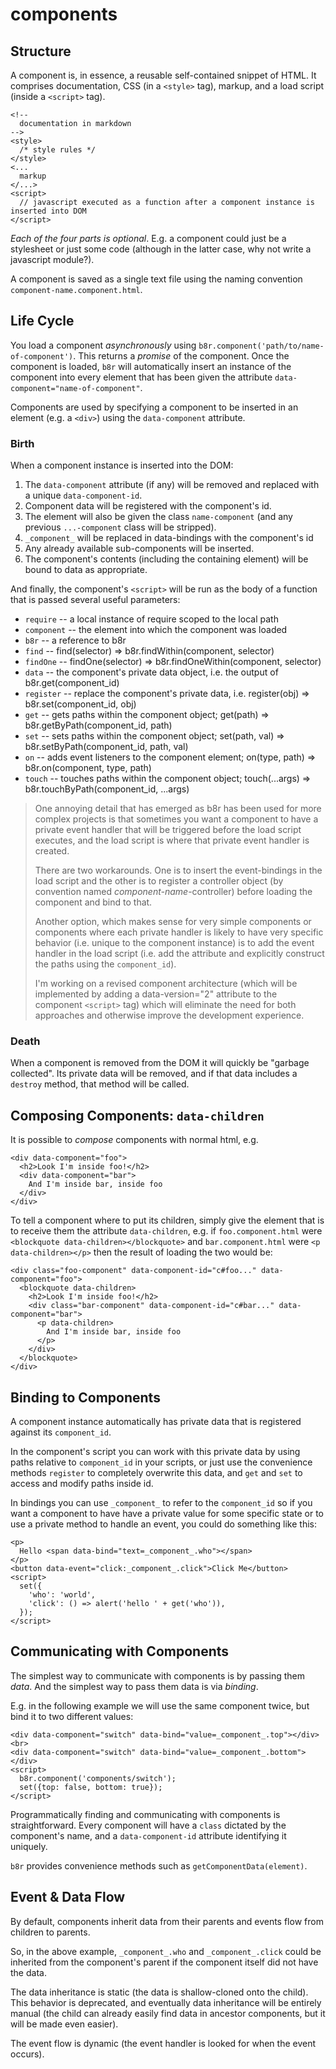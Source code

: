 # components

## Structure

A component is, in essence, a reusable self-contained snippet of HTML. It comprises
documentation, CSS (in a `<style>` tag), markup, and a load script (inside a `<script>` tag).

```
<!--
  documentation in markdown
-->
<style>
  /* style rules */
</style>
<...
  markup
</...>
<script>
  // javascript executed as a function after a component instance is inserted into DOM
</script>
```

*Each of the four parts is optional*. E.g. a component could just be a stylesheet or just some code (although
in the latter case, why not write a javascript module?).

A component is saved as a single text file using the naming convention `component-name.component.html`.

## Life Cycle

You load a component *asynchronously* using `b8r.component('path/to/name-of-component')`. This returns a
*promise* of the component. Once the component is loaded, `b8r` will automatically
insert an instance of the component into every element that has been given the attribute
`data-component="name-of-component"`.

Components are used by specifying a component to be inserted in an element (e.g. a `<div>`)
using the `data-component` attribute.

### Birth

When a component instance is inserted into the DOM:

1. The `data-component` attribute (if any) will be removed and replaced with a unique `data-component-id`.
2. Component data will be registered with the component's id.
3. The element will also be given the class `name-component` (and any previous `...-component` class will be stripped).
4. `_component_` will be replaced in data-bindings with the component's id
4. Any already available sub-components will be inserted.
6. The component's contents (including the containing element) will be bound to data as appropriate.

And finally, the component's `<script>` will be run as the body of a function that is passed several useful parameters:

* `require` -- a local instance of require scoped to the local path
* `component` -- the element into which the component was loaded
* `b8r` -- a reference to b8r
* `find` -- find(selector) => b8r.findWithin(component, selector)
* `findOne` -- findOne(selector) => b8r.findOneWithin(component, selector)
* `data` -- the component's private data object, i.e. the output of b8r.get(component_id)
* `register` -- replace the component's private data, i.e. register(obj) => b8r.set(component_id, obj)
* `get` -- gets paths within the component object; get(path) => b8r.getByPath(component_id, path)
* `set` -- sets paths within the component object; set(path, val) => b8r.setByPath(component_id, path, val)
* `on` -- adds event listeners to the component element; on(type, path) => b8r.on(component, type, path)
* `touch` -- touches paths within the component object; touch(...args) => b8r.touchByPath(component_id, ...args)

> One annoying detail that has emerged as b8r has been used for more complex projects is that sometimes
> you want a component to have a private event handler that will be triggered before the load script
> executes, and the load script is where that private event handler is created.
>
> There are two workarounds. One is to insert the event-bindings in the load script and the other is to
> register a controller object (by convention named *component-name*-controller) before loading the 
> component and bind to that.
>
> Another option, which makes sense for very simple components or components where each private handler
> is likely to have very specific behavior (i.e. unique to the component instance) is to add the
> event handler in the load script (i.e. add the attribute and explicitly construct the paths using
> the `component_id`).
>
> I'm working on a revised component architecture (which will be implemented by adding a data-version="2"
> attribute to the component `<script>` tag) which will eliminate the need for both approaches and
> otherwise improve the development experience.

### Death

When a component is removed from the DOM it will quickly be "garbage collected". Its private data will be
removed, and if that data includes a `destroy` method, that method will be called.

## Composing Components: `data-children`

It is possible to *compose* components with normal html, e.g.

```
<div data-component="foo">
  <h2>Look I'm inside foo!</h2>
  <div data-component="bar">
    And I'm inside bar, inside foo
  </div>
</div>
```

To tell a component where to put its children, simply give the element that is to receive them
the attribute `data-children`, e.g. if `foo.component.html` were `<blockquote data-children></blockquote>` and 
`bar.component.html` were `<p data-children></p>` then the result of loading the two would be:

```
<div class="foo-component" data-component-id="c#foo..." data-component="foo">
  <blockquote data-children>
    <h2>Look I'm inside foo!</h2>
    <div class="bar-component" data-component-id="c#bar..." data-component="bar">
      <p data-children>
        And I'm inside bar, inside foo
      </p>
    </div>
  </blockquote>
</div>
```

## Binding to Components

A component instance automatically has private data that is registered against its `component_id`. 

In the component's script you can work with this private data by using paths relative to `component_id` 
in your scripts, or just use the convenience methods `register` to completely overwrite this data, and 
`get` and `set` to access and modify paths inside id.

In bindings you can use `_component_` to refer to the `component_id` so if you want a component to
have have a private value for some specific state or to use a private method to handle an event,
you could do something like this:

```
<p>
  Hello <span data-bind="text=_component_.who"></span>
</p>
<button data-event="click:_component_.click">Click Me</button>
<script>
  set({
    'who': 'world',
    'click': () => alert('hello ' + get('who')),
  });
</script>
```

## Communicating with Components

The simplest way to communicate with components is by passing them *data*. And
the simplest way to pass them data is via *binding*.

E.g. in the following example we will use the same component twice, but bind it
to two different values:

```
<div data-component="switch" data-bind="value=_component_.top"></div><br>
<div data-component="switch" data-bind="value=_component_.bottom"></div>
<script>
  b8r.component('components/switch');
  set({top: false, bottom: true});
</script>
```

Programmatically finding and communicating with components is straightforward. Every component will
have a `class` dictated by the component's name, and a `data-component-id` attribute identifying
it uniquely.

`b8r` provides convenience methods such as `getComponentData(element)`.

## Event & Data Flow

By default, components inherit data from their parents and events flow from children to parents.

So, in the above example, `_component_.who` and `_component_.click` could be inherited from the
component's parent if the component itself did not have the data.

The data inheritance is static (the data is shallow-cloned onto the child). This behavior is
deprecated, and eventually data inheritance will be entirely manual (the child can already easily find data
in ancestor components, but it will be made even easier).

The event flow is dynamic (the event handler is looked for when the event occurs).